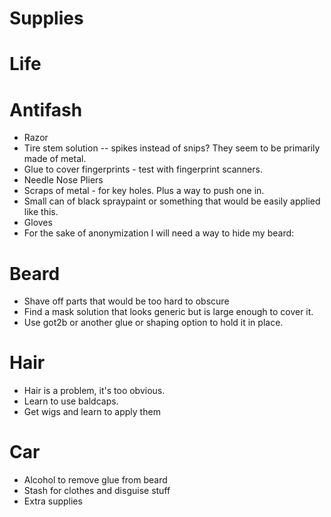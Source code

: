 
# Supplies


# Life


# Antifash
- Razor
- Tire stem solution -- spikes instead of snips? They seem to be primarily made of metal.
- Glue to cover fingerprints - test with fingerprint scanners.
- Needle Nose Pliers
- Scraps of metal - for key holes. Plus a way to push one in.
- Small can of black spraypaint or something that would be easily applied like this. 
- Gloves
- For the sake of anonymization I will need a way to hide my beard:
# Beard
- Shave off parts that would be too hard to obscure
- Find a mask solution that looks generic but is large enough to cover it.
- Use got2b or another glue or shaping option to hold it in place.

# Hair
- Hair is a problem, it's too obvious.
- Learn to use baldcaps.
- Get wigs and learn to apply them



# Car
- Alcohol to remove glue from beard
- Stash for clothes and disguise stuff
- Extra supplies